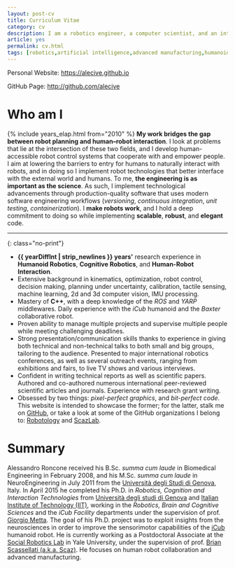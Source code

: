 ```yaml
---
layout: post-cv
title: Curriculum Vitae
category: cv
description: I am a robotics engineer, a computer scientist, and an interaction designer.
article: yes
permalink: cv.html
tags: [robotics,artificial intelligence,advanced manufacturing,humanoid robotics,cognitive robotics,human robto interaction,cv,personal,resume,curriculum,online,research,design,iit,istituto italiando di tecnologia,phd,yale,university,postdoc,assistant professor,candidate]
---
```


<div><p class="only-print">Personal Website: <a href="https://alecive.github.io">https://alecive.github.io</a></p></div>

<div><p class="only-print">GitHub Page: <a href="http://github.com/alecive">http://github.com/alecive</a></p></div>

# Who am I

{% include years_elap.html from="2010" %}
**My work bridges the gap between robot planning and human–robot interaction**.
I look at problems that lie at the intersection of these two fields, and I develop human-accessible robot control systems that cooperate with and empower people.
I aim at lowering the barriers to entry for humans to naturally interact with robots, and in doing so I implement robot technologies that better interface with the external world and humans.
To me, **the engineering is as important as the science**.
As such, I implement technological advancements through production-quality software that uses modern software engineering workflows (_versioning_, _continuous integration_, _unit testing_, _containerization_).
I **make robots work**, and I hold a deep commitment to doing so while implementing **scalable**, **robust**, and **elegant** code.

---
{: class="no-print"}

 * <b>{{ yearDiffInt | strip_newlines }} years'</b> research experience in **Humanoid Robotics**, **Cognitive Robotics**, and **Human-Robot Interaction**.
 * Extensive background in kinematics, optimization, robot control, decision making, planning under uncertainty, calibration, tactile sensing, machine learning, 2d and 3d computer vision, IMU processing.
 * Mastery of **C++**, with a deep knowledge of the _ROS_ and _YARP_ middlewares. Daily experience with the _iCub_ humanoid and the _Baxter_ collaborative robot.
 * Proven ability to manage multiple projects and supervise multiple people while meeting challenging deadlines.
 * Strong presentation/communication skills thanks to experience in giving both technical and non-technical talks to both small and big groups, tailoring to the audience. Presented to major international robotics conferences, as well as several outreach events, ranging from exhibitions and fairs, to live TV shows and various interviews.
 * Confident in writing technical reports as well as scientific papers. Authored and co-authored numerous international peer-reviewed scientific articles and journals. Experience with research grant writing.
 * Obsessed by two things: _pixel-perfect graphics_, and _bit-perfect code_. This website is intended to showcase the former; for the latter, stalk me on [GitHub](http://github.com/alecive/), or take a look at some of the GitHub organizations I belong to: [Robotology](https://github.com/robotology) and [ScazLab](https://github.com/scazlab).

# Summary

Alessandro Roncone received his B.Sc. _summa cum laude_ in Biomedical Engineering in February 2008, and his M.Sc. _summa cum laude_ in NeuroEngineering in July 2011 from the [Università degli Studi di Genova](http://www.unige.it/), Italy.
In April 2015 he completed his Ph.D. in _Robotics, Cognition and Interaction Technologies_ from [Università degli studi di Genova](http://www.unige.it) and [Italian Institute of Technology (IIT)](http://www.iit.it), working in the _Robotics, Brain and Cognitive Sciences_ and the _iCub Facility_ departments under the supervision of prof. [Giorgio Metta](http://pasa.lira.dist.unige.it/). The goal of his Ph.D. project was to exploit insights from the neurosciences in order to improve the sensorimotor capabilities of the [iCub](http://www.icub.org) humanoid robot.
He is currently working as a Postdoctoral Associate at the [Social Robotics Lab](http://scazlab.yale.edu/) in Yale University, under the supervision of prof. [Brian Scassellati (a.k.a. Scaz)](http://www.cs.yale.edu/homes/scaz/). He focuses on human robot collaboration and advanced manufacturing.
